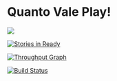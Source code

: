 # Quanto Vale Play!
<a href="https://codeclimate.com/github/QuantoVale/QuantoValePlay"><img src="https://codeclimate.com/github/QuantoVale/QuantoValePlay/badges/gpa.svg" /></a>

[![Stories in Ready](https://badge.waffle.io/QuantoVale/QuantoValePlay.svg?label=ready&title=Ready)](http://waffle.io/QuantoVale/QuantoValePlay)


[![Throughput Graph](https://graphs.waffle.io/QuantoVale/QuantoValePlay/throughput.svg)](https://waffle.io/QuantoVale/QuantoValePlay/metrics)


[![Build Status](https://travis-ci.org/QuantoVale/QuantoValePlay.svg)](https://travis-ci.org/QuantoVale/QuantoValePlay)
